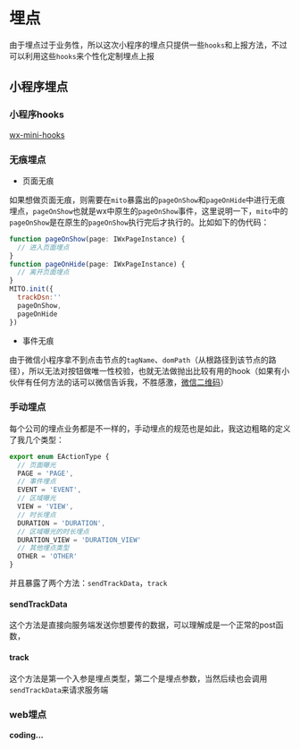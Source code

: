 # 埋点

由于埋点过于业务性，所以这次小程序的埋点只提供一些`hooks`和上报方法，不过可以利用这些`hooks`来个性化定制埋点上报

## 小程序埋点

### 小程序hooks
[wx-mini-hooks](https://github.com/clouDr-f2e/mitojs/blob/master/docs/option.md#wx-minihook)
### 无痕埋点
* 页面无痕

如果想做页面无痕，则需要在`mito`暴露出的`pageOnShow`和`pageOnHide`中进行无痕埋点，`pageOnShow`也就是wx中原生的`pageOnShow`事件，这里说明一下，`mito`中的`pageOnShow`是在原生的`pageOnShow`执行完后才执行的。比如如下的伪代码：

```js
function pageOnShow(page: IWxPageInstance) {
  // 进入页面埋点
}
function pageOnHide(page: IWxPageInstance) {
  // 离开页面埋点
}
MITO.init({
  trackDsn:''
  pageOnShow,
  pageOnHide
})
```
* 事件无痕

由于微信小程序拿不到点击节点的`tagName`、`domPath`（从根路径到该节点的路径），所以无法对按钮做唯一性校验，也就无法做抛出比较有用的hook（如果有小伙伴有任何方法的话可以微信告诉我，不胜感激，[微信二维码](https://github.com/clouDr-f2e/mitojs#issue)）
### 手动埋点
每个公司的埋点业务都是不一样的，手动埋点的规范也是如此，我这边粗略的定义了我几个类型：

```js
export enum EActionType {
  // 页面曝光
  PAGE = 'PAGE',
  // 事件埋点
  EVENT = 'EVENT',
  // 区域曝光
  VIEW = 'VIEW',
  // 时长埋点
  DURATION = 'DURATION',
  // 区域曝光的时长埋点
  DURATION_VIEW = 'DURATION_VIEW'
  // 其他埋点类型
  OTHER = 'OTHER'
}
```
并且暴露了两个方法：`sendTrackData`，`track`
#### sendTrackData
这个方法是直接向服务端发送你想要传的数据，可以理解成是一个正常的post函数，
#### track
这个方法是第一个入参是埋点类型，第二个是埋点参数，当然后续也会调用`sendTrackData`来请求服务端


### web埋点
**coding...**

